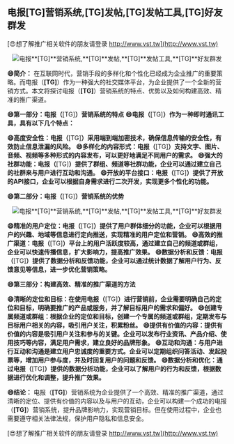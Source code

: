 ## **电报**[TG]**营销系统,**[TG]**发帖,**[TG]**发帖工具,**[TG]**好友群发**

[😍想了解推广相关软件的朋友请登录 http://www.vst.tw](http://www.vst.tw)

 <center><img src="https://vst.tw/MP4/tuiguang/png/8.png" alt="电报**[TG]**营销系统,**[TG]**发帖,**[TG]**发帖工具,**[TG]**好友群发"></center>

**😄简介：**
在互联网时代，营销手段的多样化和个性化已经成为企业推广的重要策略。而电报（**[TG]**）作为一种强大的社交媒体平台，为企业提供了一个全新的营销方式。本文将探讨电报（**[TG]**）营销系统的特点、优势以及如何构建高效、精准的推广渠道。

**😄第一部分：电报（**[TG]**）营销系统的特点**
**😄电报（**[TG]**）作为一种即时通讯工具，具有以下几个特点：**

**😄高度安全性：电报（**[TG]**）采用端到端加密技术，确保信息传输的安全性，有效防止信息泄漏的风险。**
**😄多样化的内容形式：电报（**[TG]**）支持文字、图片、音频、视频等多种形式的内容发布，可以更好地满足不同用户的需求。**
**😄强大的社群功能：电报（**[TG]**）提供了群组、频道等社群功能，企业可以通过建立自己的社群来与用户进行互动和沟通。**
**😄开放的平台接口：电报（**[TG]**）提供了开放的API接口，企业可以根据自身需求进行二次开发，实现更多个性化的功能。**

**😄第二部分：电报（**[TG]**）营销系统的优势**

 <center><img src="https://vst.tw/MP4/tuiguang/png/0.png" alt="电报**[TG]**营销系统,**[TG]**发帖,**[TG]**发帖工具,**[TG]**好友群发"></center>

**😄精准的用户定位：电报（**[TG]**）提供了用户群体细分的功能，企业可以根据用户的兴趣、地域等信息进行定向推送，实现精准的用户定位和营销。**
**😄高效的推广渠道：电报（**[TG]**）平台上的用户活跃度较高，通过建立自己的频道或群组，企业可以快速传播信息，扩大影响力，提高推广效果。**
**😄数据分析和反馈：电报（**[TG]**）提供了数据分析和反馈功能，企业可以通过统计数据了解用户行为、反馈意见等信息，进一步优化营销策略。**

**😄第三部分：构建高效、精准的推广渠道的方法**

**😄清晰的定位和目标：在使用电报（**[TG]**）进行营销前，企业需要明确自己的定位和目标，明确要推广的产品或服务，并了解目标用户的需求和偏好。**
**😄创建专属频道或群组：根据企业的定位和目标，创建一个专属的频道或群组，定期发布与目标用户相关的内容，吸引用户关注，积累粉丝。**
**😄提供有价值的内容：提供有价值的内容是吸引用户关注和参与的关键。企业可以发布行业资讯、产品介绍、使用技巧等内容，满足用户需求，建立良好的品牌形象。**
**😄互动和沟通：与用户进行互动和沟通是建立用户忠诚度的重要方式。企业可以定期组织问答活动、发起投票等，增加用户参与度，并及时回复用户的问题和反馈。**
**😄数据分析和优化：通过电报（**[TG]**）提供的数据分析功能，企业可以了解用户的行为和反馈，根据数据进行优化和调整，提升推广效果。**

**😄结论：**
电报（**[TG]**）营销系统为企业提供了一个高效、精准的推广渠道，通过清晰的定位、提供有价值的内容以及与用户的互动，企业可以构建一个成功的电报（**[TG]**）营销系统，提升品牌影响力，实现营销目标。但在使用过程中，企业也需要遵守相关法律法规，保护用户隐私和信息安全。

[😍想了解推广相关软件的朋友请登录 http://www.vst.tw](http://www.vst.tw)



